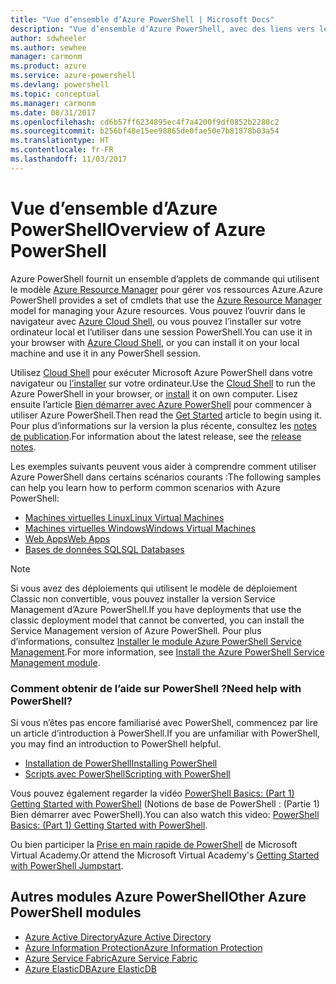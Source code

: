 ```yaml
---
title: "Vue d’ensemble d’Azure PowerShell | Microsoft Docs"
description: "Vue d’ensemble d’Azure PowerShell, avec des liens vers les procédures d’installation et de configuration."
author: sdwheeler
ms.author: sewhee
manager: carmonm
ms.product: azure
ms.service: azure-powershell
ms.devlang: powershell
ms.topic: conceptual
ms.manager: carmonm
ms.date: 08/31/2017
ms.openlocfilehash: cd6b57ff6234895ec4f7a4200f9df0852b2280c2
ms.sourcegitcommit: b256bf48e15ee98865de0fae50e7b81878b03a54
ms.translationtype: HT
ms.contentlocale: fr-FR
ms.lasthandoff: 11/03/2017
---
```

# <a name="overview-of-azure-powershell"></a><span data-ttu-id="b2c24-103">Vue d’ensemble d’Azure PowerShell</span><span class="sxs-lookup"><span data-stu-id="b2c24-103">Overview of Azure PowerShell</span></span>

<span data-ttu-id="b2c24-104">Azure PowerShell fournit un ensemble d’applets de commande qui utilisent le modèle [Azure Resource Manager](/azure/azure-resource-manager/resource-group-overview) pour gérer vos ressources Azure.</span><span class="sxs-lookup"><span data-stu-id="b2c24-104">Azure PowerShell provides a set of cmdlets that use the [Azure Resource Manager](/azure/azure-resource-manager/resource-group-overview) model for managing your Azure resources.</span></span> <span data-ttu-id="b2c24-105">Vous pouvez l’ouvrir dans le navigateur avec [Azure Cloud Shell](/azure/cloud-shell/overview), ou vous pouvez l’installer sur votre ordinateur local et l’utiliser dans une session PowerShell.</span><span class="sxs-lookup"><span data-stu-id="b2c24-105">You can use it in your browser with [Azure Cloud Shell](/azure/cloud-shell/overview), or you can install it on your local machine and use it in any PowerShell session.</span></span>

<span data-ttu-id="b2c24-106">Utilisez [Cloud Shell](/azure/cloud-shell/overview) pour exécuter Microsoft Azure PowerShell dans votre navigateur ou [l’installer](install-azurerm-ps.md) sur votre ordinateur.</span><span class="sxs-lookup"><span data-stu-id="b2c24-106">Use the [Cloud Shell](/azure/cloud-shell/overview) to run the Azure PowerShell in your browser, or [install](install-azurerm-ps.md) it on own computer.</span></span> <span data-ttu-id="b2c24-107">Lisez ensuite l’article [Bien démarrer avec Azure PowerShell](get-started-azureps.md) pour commencer à utiliser Azure PowerShell.</span><span class="sxs-lookup"><span data-stu-id="b2c24-107">Then read the [Get Started](get-started-azureps.md) article to begin using it.</span></span> <span data-ttu-id="b2c24-108">Pour plus d’informations sur la version la plus récente, consultez les [notes de publication](release-notes-azureps.md).</span><span class="sxs-lookup"><span data-stu-id="b2c24-108">For information about the latest release, see the [release notes](release-notes-azureps.md).</span></span>

<span data-ttu-id="b2c24-109">Les exemples suivants peuvent vous aider à comprendre comment utiliser Azure PowerShell dans certains scénarios courants :</span><span class="sxs-lookup"><span data-stu-id="b2c24-109">The following samples can help you learn how to perform common scenarios with Azure PowerShell:</span></span>

* [<span data-ttu-id="b2c24-110">Machines virtuelles Linux</span><span class="sxs-lookup"><span data-stu-id="b2c24-110">Linux Virtual Machines</span></span>](/azure/virtual-machines/virtual-machines-linux-powershell-samples?toc=/powershell/azure/toc.json)
* [<span data-ttu-id="b2c24-111">Machines virtuelles Windows</span><span class="sxs-lookup"><span data-stu-id="b2c24-111">Windows Virtual Machines</span></span>](/azure/virtual-machines/virtual-machines-windows-powershell-samples?toc=/powershell/azure/toc.json)
* [<span data-ttu-id="b2c24-112">Web Apps</span><span class="sxs-lookup"><span data-stu-id="b2c24-112">Web Apps</span></span>](/azure/app-service-web/app-service-powershell-samples?toc=/powershell/azure/toc.json)
* [<span data-ttu-id="b2c24-113">Bases de données SQL</span><span class="sxs-lookup"><span data-stu-id="b2c24-113">SQL Databases</span></span>](/azure/sql-database/sql-database-powershell-samples?toc=/powershell/azure/toc.json)

> [!NOTE]
> <span data-ttu-id="b2c24-114">Si vous avez des déploiements qui utilisent le modèle de déploiement Classic non convertible, vous pouvez installer la version Service Management d’Azure PowerShell.</span><span class="sxs-lookup"><span data-stu-id="b2c24-114">If you have deployments that use the classic deployment model that cannot be converted, you can install the Service Management version of Azure PowerShell.</span></span> <span data-ttu-id="b2c24-115">Pour plus d’informations, consultez [Installer le module Azure PowerShell Service Management](/powershell/azure/servicemanagement/install-azure-ps).</span><span class="sxs-lookup"><span data-stu-id="b2c24-115">For more information, see [Install the Azure PowerShell Service Management module](/powershell/azure/servicemanagement/install-azure-ps).</span></span>


### <a name="need-help-with-powershell"></a><span data-ttu-id="b2c24-116">Comment obtenir de l’aide sur PowerShell ?</span><span class="sxs-lookup"><span data-stu-id="b2c24-116">Need help with PowerShell?</span></span>

<span data-ttu-id="b2c24-117">Si vous n’êtes pas encore familiarisé avec PowerShell, commencez par lire un article d’introduction à PowerShell.</span><span class="sxs-lookup"><span data-stu-id="b2c24-117">If you are unfamiliar with PowerShell, you may find an introduction to PowerShell helpful.</span></span>

* [<span data-ttu-id="b2c24-118">Installation de PowerShell</span><span class="sxs-lookup"><span data-stu-id="b2c24-118">Installing PowerShell</span></span>](/powershell/scripting/installing-windows-powershell)
* [<span data-ttu-id="b2c24-119">Scripts avec PowerShell</span><span class="sxs-lookup"><span data-stu-id="b2c24-119">Scripting with PowerShell</span></span>](/powershell/scripting/scripting-with-windows-powershell)

<span data-ttu-id="b2c24-120">Vous pouvez également regarder la vidéo [PowerShell Basics: (Part 1) Getting Started with PowerShell](https://channel9.msdn.com/Blogs/Taste-of-Premier/PowerShellBasicsPart1) (Notions de base de PowerShell : (Partie 1) Bien démarrer avec PowerShell).</span><span class="sxs-lookup"><span data-stu-id="b2c24-120">You can also watch this video: [PowerShell Basics: (Part 1) Getting Started with PowerShell](https://channel9.msdn.com/Blogs/Taste-of-Premier/PowerShellBasicsPart1).</span></span>

<span data-ttu-id="b2c24-121">Ou bien participer la [Prise en main rapide de PowerShell](https://mva.microsoft.com/liveevents/powershell-jumpstart) de Microsoft Virtual Academy.</span><span class="sxs-lookup"><span data-stu-id="b2c24-121">Or attend the Microsoft Virtual Academy's [Getting Started with PowerShell Jumpstart](https://mva.microsoft.com/liveevents/powershell-jumpstart).</span></span>

## <a name="other-azure-powershell-modules"></a><span data-ttu-id="b2c24-122">Autres modules Azure PowerShell</span><span class="sxs-lookup"><span data-stu-id="b2c24-122">Other Azure PowerShell modules</span></span>

* [<span data-ttu-id="b2c24-123">Azure Active Directory</span><span class="sxs-lookup"><span data-stu-id="b2c24-123">Azure Active Directory</span></span>](/powershell/azure/active-directory/)
* [<span data-ttu-id="b2c24-124">Azure Information Protection</span><span class="sxs-lookup"><span data-stu-id="b2c24-124">Azure Information Protection</span></span>](/powershell/azure/aip/)
* [<span data-ttu-id="b2c24-125">Azure Service Fabric</span><span class="sxs-lookup"><span data-stu-id="b2c24-125">Azure Service Fabric</span></span>](/powershell/azure/service-fabric/)
* [<span data-ttu-id="b2c24-126">Azure ElasticDB</span><span class="sxs-lookup"><span data-stu-id="b2c24-126">Azure ElasticDB</span></span>](/powershell/azure/elasticdbjobs/)
